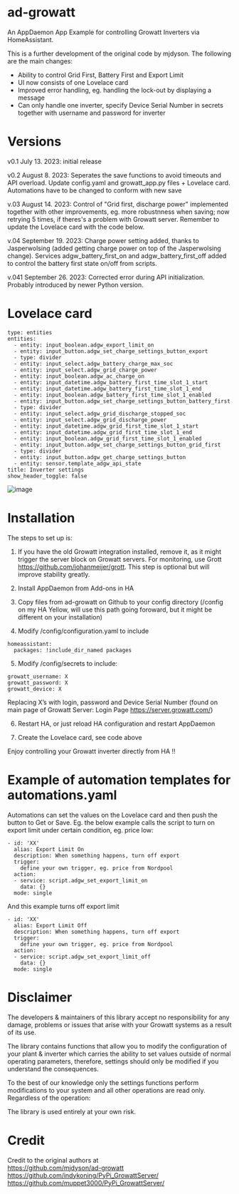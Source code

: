 # ad-growatt

An AppDaemon App Example for controlling Growatt Inverters via HomeAssistant.

This is a further development of the original code by mjdyson. The following are the main changes:
- Ability to control Grid First, Battery First and Export Limit
- UI now consists of one Lovelace card
- Improved error handling, eg. handling the lock-out by displaying a message
- Can only handle one inverter, specify Device Serial Number in secrets together with username and password for inverter

# Versions
v0.1 July 13. 2023: initial release

v0.2 August 8. 2023: Seperates the save functions to avoid timeouts and API overload. Update config.yaml and growatt_app.py files + Lovelace card. Automations have to be changed to conform with new save

v.03 August 14. 2023: Control of "Grid first, discharge power" implemented together with other improvements, eg. more robustnness when saving; now retrying 5 times, if theres's a problem with Growatt server. Remember to update the Lovelace card with the code below.

v.04 September 19. 2023: Charge power setting added, thanks to Jasperwolsing (added getting charge power on top of the Jasperwolsing change). Services adgw_battery_first_on and adgw_battery_first_off added to control the battery first state on/off from scripts. 

v.041 September 26. 2023: Corrected error during API initialization. Probably introduced by newer Python version.

# Lovelace card
```
type: entities
entities:
  - entity: input_boolean.adgw_export_limit_on
  - entity: input_button.adgw_set_charge_settings_button_export
  - type: divider
  - entity: input_select.adgw_battery_charge_max_soc
  - entity: input_select.adgw_grid_charge_power
  - entity: input_boolean.adgw_ac_charge_on
  - entity: input_datetime.adgw_battery_first_time_slot_1_start
  - entity: input_datetime.adgw_battery_first_time_slot_1_end
  - entity: input_boolean.adgw_battery_first_time_slot_1_enabled
  - entity: input_button.adgw_set_charge_settings_button_battery_first
  - type: divider
  - entity: input_select.adgw_grid_discharge_stopped_soc
  - entity: input_select.adgw_grid_discharge_power
  - entity: input_datetime.adgw_grid_first_time_slot_1_start
  - entity: input_datetime.adgw_grid_first_time_slot_1_end
  - entity: input_boolean.adgw_grid_first_time_slot_1_enabled
  - entity: input_button.adgw_set_charge_settings_button_grid_first
  - type: divider
  - entity: input_button.adgw_get_charge_settings_button
  - entity: sensor.template_adgw_api_state
title: Inverter settings
show_header_toggle: false
```
![image](https://github.com/KasperHolchKragelund/ad-growatt/assets/127233863/884fef5f-f24a-4b08-b74e-34e9420f763d)

# Installation
The steps to set up is:

1. If you have the old Growatt integration installed, remove it, as it might trigger the server block on Growatt servers. For monitoring, use Grott https://github.com/johanmeijer/grott. This step is optional but will improve stability greatly.

2. Install AppDaemon from Add-ons in HA

3. Copy files from ad-growatt on Github to your config directory (/config on my HA Yellow, will use this path going foroward, but it might be different on your installation)

4. Modify /config/configuration.yaml to include
```
homeassistant:
  packages: !include_dir_named packages
```

5. Modify /config/secrets to include:
```
growatt_username: X
growatt_password: X
growatt_device: X
```
Replacing X’s with login, password and Device Serial Number (found on main page of Growatt Server: Login Page https://server.growatt.com/)

6. Restart HA, or just reload HA configuration and restart AppDaemon

7. Create the Lovelace card, see code above

Enjoy controlling your Growatt inverter directly from HA !!


# Example of automation templates for automations.yaml
Automations can set the values on the Lovelace card and then push the button to Get or Save. Eg. the below example calls the script to turn on export limit under certain condition, eg. price low:
```
- id: 'XX'
  alias: Export Limit On
  description: When something happens, turn off export
  trigger:
    define your own trigger, eg. price from Nordpool
  action:
  - service: script.adgw_set_export_limit_on
    data: {}
  mode: single
```
And this example turns off export limit
```
- id: 'XX'
  alias: Export Limit Off
  description: When something happens, turn off export
  trigger:
    define your own trigger, eg. price from Nordpool
  action:
  - service: script.adgw_set_export_limit_off
    data: {}
  mode: single
```

# Disclaimer

The developers & maintainers of this library accept no responsibility for any damage, problems or issues that arise with your Growatt systems as a result of its use.

The library contains functions that allow you to modify the configuration of your plant & inverter which carries the ability to set values outside of normal operating parameters, therefore, settings should only be modified if you understand the consequences.

To the best of our knowledge only the settings functions perform modifications to your system and all other operations are read only. Regardless of the operation:

The library is used entirely at your own risk.

# Credit

Credit to the original authors at  
https://github.com/mjdyson/ad-growatt
https://github.com/indykoning/PyPi_GrowattServer/
https://github.com/muppet3000/PyPi_GrowattServer/
